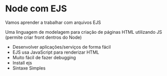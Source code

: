 # Node com EJS

Vamos aprender a trabalhar com arquivos EJS

Uma linguagem de modelagem para criação de páginas HTML utilizando JS (permite criar front dentros do Node)

* Desenvolver aplicações/serviços de forma fácil
* EJS usa JavaScript para renderizar HTML
* Muito fácil de fazer debugging
* Install ejs
* Sintaxe Simples